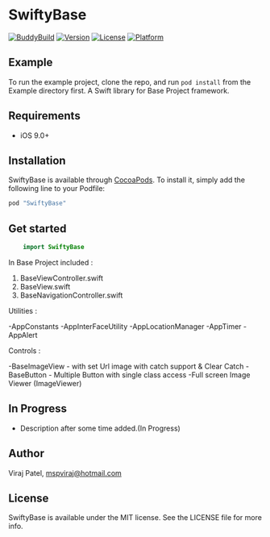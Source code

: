 # SwiftyBase

[![BuddyBuild](https://dashboard.buddybuild.com/api/statusImage?appID=59a6f3aeb749970001234046&branch=master&build=latest)](https://dashboard.buddybuild.com/apps/59a6f3aeb749970001234046/build/latest?branch=master)
[![Version](https://img.shields.io/cocoapods/v/SwiftyBase.svg?style=flat)](http://cocoapods.org/pods/SwiftyBase)
[![License](https://img.shields.io/cocoapods/l/SwiftyBase.svg?style=flat)](http://cocoapods.org/pods/SwiftyBase)
[![Platform](https://img.shields.io/cocoapods/p/SwiftyBase.svg?style=flat)](http://cocoapods.org/pods/SwiftyBase)

## Example

To run the example project, clone the repo, and run `pod install` from the Example directory first.
A Swift library for Base Project framework.


## Requirements

- iOS 9.0+


## Installation

SwiftyBase is available through [CocoaPods](http://cocoapods.org). To install
it, simply add the following line to your Podfile:

```ruby
pod "SwiftyBase"
```

## Get started


```swift
    import SwiftyBase
```

In Base Project included :
1. BaseViewController.swift
2. BaseView.swift
3. BaseNavigationController.swift

Utilities :

-AppConstants 
-AppInterFaceUtility 
-AppLocationManager
-AppTimer
-AppAlert

Controls : 

-BaseImageView - with set Url image with catch support & Clear Catch
-BaseButton - Multiple Button with single class access
-Full screen Image Viewer  (ImageViewer)


## In Progress

- Description after some time added.(In Progress)


## Author

Viraj Patel, mspviraj@hotmail.com

## License

SwiftyBase is available under the MIT license. See the LICENSE file for more info.
